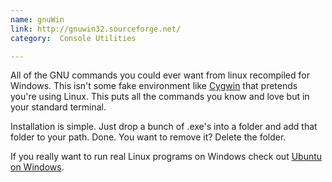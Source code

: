 ```yaml
---
name: gnuWin
link: http://gnuwin32.sourceforge.net/
category:  Console Utilities

---
```


All of the GNU commands you could ever want from linux recompiled for Windows.
This isn't some fake environment like [Cygwin](http://www.cygwin.com) that
pretends you're using Linux.  This puts all the commands you know and love but
in your standard terminal.  

Installation is simple.  Just drop a bunch of .exe's into a folder and add that
folder to your path.  Done.  You want to remove it?  Delete the folder.  

If you really want to run real Linux programs on Windows check out [Ubuntu on
Windows](https://msdn.microsoft.com/en-us/commandline/wsl/about).  
